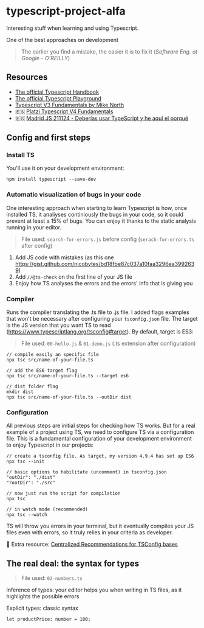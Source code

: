 # typescript-project-alfa
Interesting stuff when learning and using Typescript.

One of the best approaches on development
> The earlier you find a mistake, the easier it is to fix it (_Software Eng. at Google - O'REILLY_)

## Resources
- [The official Typescript Handbook](https://www.typescriptlang.org/docs/handbook/intro.html)
- [The official Typescript Playground](https://www.typescriptlang.org/play)
- [Typescript V3 Fundamentals by Mike North](https://www.typescript-training.com/course/fundamentals-v3)
- 🇪🇸 [Platzi Typescript V4 Fundamentals](https://platzi.com/clases/2878-typescript)
- 🇪🇸 [Madrid JS 211124 - Deberías usar TypeScript y he aquí el porqué](https://www.youtube.com/watch?v=51UpkA36gn0)

## Config and first steps
### Install TS
You'll use it on your development environment:

```
npm install typescript --save-dev
```
### Automatic visualization of bugs in your code
One interesting approach when starting to learn Typescript is how, once installed TS, it analiyses continiously the bugs in your code, so it could prevent at least a 15% of bugs. You can enjoy it thanks to the static analysis running in your editor.

> File used: `search-for-errors.js` before config (`serach-for-errors.ts` after config)

1. Add JS code with mistakes (as this one https://gist.github.com/nicobytes/bd18fbe87c037a10faa3296ea3992639)
2. Add `//@ts-check` on the first line of your JS file
3. Enjoy how TS analyses the errors and the errors' info that is giving you

### Compiler
Runs the compiler translating the .ts file to .js file. 
I added flags examples that won't be necessary after configuring your `tsconfig.json` file.
The target is the JS version that you want TS to read (https://www.typescriptlang.org/tsconfig#target). By default, target is ES3:

> File used: `00-hello.js` & `01-demo.js` (.ts extension after configuration)

```
// compile easily an specific file
npx tsc src/name-of-your-file.ts

// add the ES6 target flag
npx tsc src/name-of-your-file.ts --target es6

// dist folder flag
mkdir dist
npx tsc src/name-of-your-file.ts --outDir dist
```

### Configuration
All previous steps are initial steps for checking how TS works. But for a real example of a project using TS, we need to configure TS via a configuration file. This is a fundamental configuration of your development environment to enjoy Typescript in our projects:

```
// create a tsconfig file. As target, my version 4.9.4 has set up ES6
npx tsc --init

// basic options to habilitate (uncomment) in tsconfig.json
"outDir": "./dist"
"rootDir": "./src"

// now just run the script for compilation
npx tsc

// in watch mode (recommended)
npx tsc --watch
```

TS will throw you errors in your terminal, but it eventually compiles your JS files even with errors, so it truly relies in your criteria as developer.

🧐 Extra resource: [Centralized Recommendations for TSConfig bases](https://github.com/tsconfig/bases#centralized-recommendations-for-tsconfig-bases)


## The real deal: the syntax for types
> File used: `02-numbers.ts`

Inference of types: your editor helps you when writing in TS files, as it highlights the possible errors

Explicit types: classic syntax
```
let productPrice: number = 100;
```
